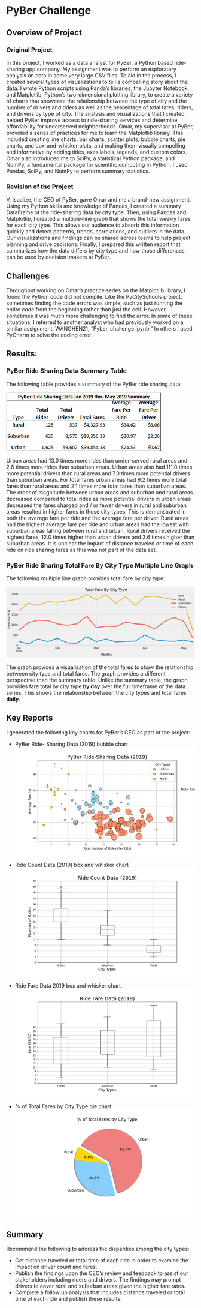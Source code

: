 # PyBer Challenge

## Overview of Project

### Original Project
In this project, I worked as a data analyst for PyBer, a Python based ride-sharing app company. 
My assignment was to perform an exploratory analysis on data in some very large CSV files. To 
aid in the process, I created several types of visualizations to tell a compelling story about the 
data. I wrote Python scripts using Panda’s libraries, the Jupyter Notebook, and Matplotlib, 
Python’s two-dimensional plotting library, to create a variety of charts that showcase the 
relationship between the type of city and the number of drivers and riders as well as the 
percentage of total fares, riders, and drivers by type of city. The analysis and visualizations that 
I created helped PyBer improve access to ride-sharing services and determine affordability for 
underserved neighborhoods. Omar, my supervisor at PyBer, provided a series of practices for 
me to learn the Matplotlib library. This included creating line charts, bar charts, scatter plots, 
bubble charts, pie charts, and box-and-whisker plots, and making them visually compelling and 
informative by adding titles, axes labels, legends, and custom colors. Omar also introduced me 
to SciPy, a statistical Python package, and NumPy, a fundamental package for scientific 
computing in Python. I used Pandas, SciPy, and NumPy to perform summary statistics. </p>

### Revision of the Project
V. Isualize, the CEO of PyBer, gave Omar and me a brand-new assignment. Using my Python 
skills and knowledge of Pandas, I created a summary DataFrame of the ride-sharing data by city 
type. Then, using Pandas and Matplotlib, I created a multiple-line graph that shows the total 
weekly fares for each city type. This allows our audience to absorb this information quickly and 
detect patterns, trends, correlations, and outliers in the data. Our visualizations and findings 
can be shared across teams to help project planning and drive decisions. Finally, I prepared this 
written report that summarizes how the data differs by city type and how those differences can 
be used by decision-makers at PyBer. </p>

## Challenges
Throughput working on Omar’s practice series on the Matplotlib library, I found the Python 
code did not compile. Like the PyCitySchools project, sometimes finding the code errors was 
simple, such as just running the entire code from the beginning rather than just the cell. 
However, sometimes it was much more challenging to find the error. In some of these 
situations, I referred to another analyst who had previously worked on a similar assignment, 
WANGHEN21, “Pyber_challenge.ipynb.” In others I used PyCharm to solve the coding error.</p>

## Results:

### PyBer Ride Sharing Data Summary Table

The following table provides a summary of the PyBer ride sharing data.

![PyBer_Summary_Table.png](https://github.com/Robertfnicholson/PyBer_Analysis/blob/7672dd56a1e51ac607962f52e97839fc78759b49/Resources/analysis/PyBer_Summary_Table.png). 

Urban areas had 13.0 times more rides than under-served rural areas and 2.6 times more rides 
than suburban areas. Urban areas also had 111.0 times more potential drivers than rural areas 
and 7.0 times more potential drivers than suburban areas. For total fares urban areas had 9.2 
times more total fares than rural areas and 2.1 times more total fares than suburban areas. The 
order of magnitude between urban areas and suburban and rural areas decreased compared to 
total rides as more potential drivers in urban areas decreased the fares charged and / or fewer 
drivers in rural and suburban areas resulted in higher fares in those city types. This is 
demonstrated in both the average fare per ride and the average fare per driver. Rural areas had 
the highest average fare per ride and urban areas had the lowest with suburban areas falling 
between rural and urban. Rural drivers received the highest fares, 12.0 times higher than urban 
drivers and 3.6 times higher than suburban areas. It is unclear the impact of distance traveled 
or time of each ride on ride sharing fares as this was not part of the data set.  </p>

### PyBer Ride Sharing Total Fare By City Type Multiple Line Graph
The following multiple line graph provides total fare by city type:

![Pyber_fare_summary.png](https://github.com/Robertfnicholson/PyBer_Analysis/blob/9c11d20f3af177504a65b3323e5f91e88375ff63/Resources/analysis/PyBer_fare_summary.png)

The graph provides a visualization of the total fares to show the relationship between city type 
and total fares. The graph provides a different perspective than the summary table. Unlike the 
summary table, the graph provides fare total by city type **by day** over the full timeframe of the 
data series. This shows the relationship between the city types and total fares **daily**. </p>

## Key Reports

I generated the following key charts for PyBer’s CEO as part of the project: 

*	PyBer Ride- Sharing Data (2019) bubble chart
	![Fig1.png](https://github.com/Robertfnicholson/PyBer_Analysis/blob/9c11d20f3af177504a65b3323e5f91e88375ff63/Resources/analysis/Fig1.png)

*	Ride Count Data (2019) box and whisker chart
	![Fig2.png](https://github.com/Robertfnicholson/PyBer_Analysis/blob/9c11d20f3af177504a65b3323e5f91e88375ff63/Resources/analysis/Fig2.png)

*	Ride Fare Data 2019 box and whisker chart
	![Fig3.png](https://github.com/Robertfnicholson/PyBer_Analysis/blob/9c11d20f3af177504a65b3323e5f91e88375ff63/Resources/analysis/Fig3.png)
	
*	% of Total Fares by City Type pie chart 
	![Fig5.png](https://github.com/Robertfnicholson/PyBer_Analysis/blob/9c11d20f3af177504a65b3323e5f91e88375ff63/Resources/analysis/Fig5.png)</p>

## Summary

Recommend the following to address the disparities among the city types:

*	Get distance traveled or total time of each ride in order to examine the impact on driver 
	count and fares.
*	Publish the findings upon the CEO’s review and feedback to assist our stakeholders 
	including riders and drivers. The findings may prompt drivers to cover rural and 
	suburban areas given the higher fare rates.
*	Complete a follow up analysis that includes distance traveled or total time of each ride 
	and publish these results.</p>

